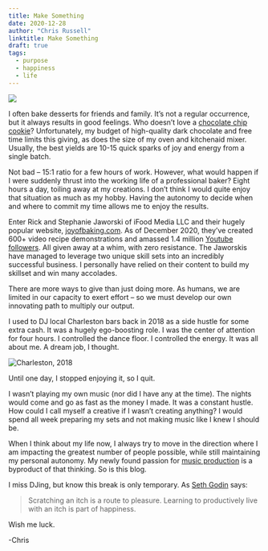 ```yaml
---
title: Make Something
date: 2020-12-28
author: "Chris Russell"
linktitle: Make Something
draft: true
tags:
  - purpose
  - happiness
  - life
---
```


![](/img/russn_fckr-krV5aS4jDjA-unsplash.jpg)

I often bake desserts for friends and family. It’s not a regular occurrence, but it always results in good feelings. Who doesn’t love a [chocolate chip cookie](https://www.seriouseats.com/recipes/2013/12/the-food-lab-best-chocolate-chip-cookie-recipe.html)? Unfortunately, my budget of high-quality dark chocolate and free time limits this giving, as does the size of my oven and kitchenaid mixer. Usually, the best yields are 10-15 quick sparks of joy and energy from a single batch.   

Not bad – 15:1 ratio for a few hours of work. However, what would happen if I were suddenly thrust into the working life of a professional baker? Eight hours a day, toiling away at my creations. I don’t think I would quite enjoy that situation as much as my hobby. Having the autonomy to decide when and where to commit my time allows me to enjoy the results.  

Enter Rick and Stephanie Jaworski of iFood Media LLC and their hugely popular website, [joyofbaking.com](https://www.joyofbaking.com/). As of December 2020, they’ve created 600+ video recipe demonstrations and amassed 1.4 million [Youtube followers](https://www.youtube.com/channel/UCFjd060Z3nTHv0UyO8M43mQ). All given away at a whim, with zero resistance. The Jaworskis have managed to leverage two unique skill sets into an incredibly successful business. I personally have relied on their content to build my skillset and win many accolades. 

There are more ways to give than just doing more. As humans, we are limited in our capacity to exert effort – so we must develop our own innovating path to multiply our output.  

I used to DJ local Charleston bars back in 2018 as a side hustle for some extra cash. It was a hugely ego-boosting role. I was the center of attention for four hours. I controlled the dance floor. I controlled the energy. It was all about me. A dream job, I thought.  

![Charleston, 2018](/img/IMG_1822.JPG)

Until one day, I stopped enjoying it, so I quit.  

I wasn’t playing my own music (nor did I have any at the time). The nights would come and go as fast as the money I made. It was a constant hustle. How could I call myself a creative if I wasn’t creating anything? I would spend all week preparing my sets and not making music like I knew I should be. 

When I think about my life now, I always try to move in the direction where I am impacting the greatest number of people possible, while still maintaining my personal autonomy. My newly found passion for [music production](https://soundcloud.com/crussell) is a byproduct of that thinking. So is this blog.   

I miss DJing, but know this break is only temporary. As [Seth Godin](https://seths.blog/2017/10/the-pleasurehappiness-gap/) says:  
  
>Scratching an itch is a route to pleasure. Learning to productively live with an itch is part of happiness. 

Wish me luck.  

-Chris   